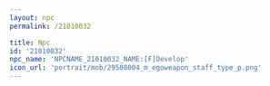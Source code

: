 ```yaml
---
layout: npc
permalink: /21010032

title: Npc
id: '21010032'
npc_name: 'NPCNAME_21010032_NAME:[F]Develop'
icon_url: 'portrait/mob/29500004_m_egoweapon_staff_type_p.png'
---
```

